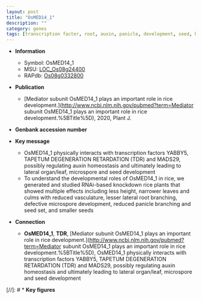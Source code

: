 ```yaml
---
layout: post
title: "OsMED14_1"
description: ""
category: genes
tags: [transcription factor, root, auxin, panicle, development, seed, homeostasis, branching, tapetum, lateral root, seed development, microspore, tapetum degeneration]
---
```


* **Information**  
    + Symbol: OsMED14_1  
    + MSU: [LOC_Os08g24400](http://rice.uga.edu/cgi-bin/ORF_infopage.cgi?orf=LOC_Os08g24400)  
    + RAPdb: [Os08g0332800](http://rapdb.dna.affrc.go.jp/viewer/gbrowse_details/irgsp1?name=Os08g0332800)  

* **Publication**  
    + [Mediator subunit OsMED14_1 plays an important role in rice development.](http://www.ncbi.nlm.nih.gov/pubmed?term=Mediator subunit OsMED14_1 plays an important role in rice development.%5BTitle%5D), 2020, Plant J.

* **Genbank accession number**  

* **Key message**  
    + OsMED14_1 physically interacts with transcription factors YABBY5, TAPETUM DEGENERATION RETARDATION (TDR) and MADS29, possibly regulating auxin homeostasis and ultimately leading to lateral organ/leaf, microspore and seed development
    + To understand the developmental roles of OsMED14_1 in rice, we generated and studied RNAi-based knockdown rice plants that showed multiple effects including less height, narrower leaves and culms with reduced vasculature, lesser lateral root branching, defective microspore development, reduced panicle branching and seed set, and smaller seeds

* **Connection**  
    + __OsMED14_1__, __TDR__, [Mediator subunit OsMED14_1 plays an important role in rice development.](http://www.ncbi.nlm.nih.gov/pubmed?term=Mediator subunit OsMED14_1 plays an important role in rice development.%5BTitle%5D),  OsMED14_1 physically interacts with transcription factors YABBY5, TAPETUM DEGENERATION RETARDATION (TDR) and MADS29, possibly regulating auxin homeostasis and ultimately leading to lateral organ/leaf, microspore and seed development

[//]: # * **Key figures**  


